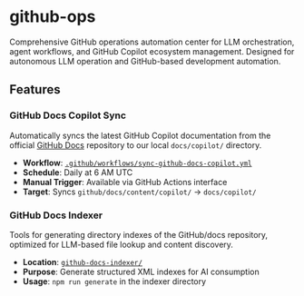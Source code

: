 # github-ops

Comprehensive GitHub operations automation center for LLM orchestration, agent workflows, and GitHub Copilot ecosystem management. Designed for autonomous LLM operation and GitHub-based development automation.

## Features

### GitHub Docs Copilot Sync
Automatically syncs the latest GitHub Copilot documentation from the official [GitHub Docs](https://github.com/github/docs) repository to our local `docs/copilot/` directory.

- **Workflow**: [`.github/workflows/sync-github-docs-copilot.yml`](.github/workflows/sync-github-docs-copilot.yml)
- **Schedule**: Daily at 6 AM UTC
- **Manual Trigger**: Available via GitHub Actions interface
- **Target**: Syncs `github/docs/content/copilot/` → `docs/copilot/`

### GitHub Docs Indexer  
Tools for generating directory indexes of the GitHub/docs repository, optimized for LLM-based file lookup and content discovery.

- **Location**: [`github-docs-indexer/`](github-docs-indexer/)
- **Purpose**: Generate structured XML indexes for AI consumption
- **Usage**: `npm run generate` in the indexer directory

